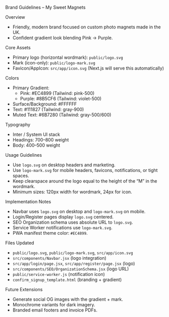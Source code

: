 Brand Guidelines – My Sweet Magnets

Overview
- Friendly, modern brand focused on custom photo magnets made in the UK.
- Confident gradient look blending Pink → Purple.

Core Assets
- Primary logo (horizontal wordmark): `public/logo.svg`
- Mark (icon-only): `public/logo-mark.svg`
- Favicon/AppIcon: `src/app/icon.svg` (Next.js will serve this automatically)

Colors
- Primary Gradient:
  - Pink: #EC4899 (Tailwind: pink-500)
  - Purple: #8B5CF6 (Tailwind: violet-500)
- Surface/Background: #FFFFFF
- Text: #111827 (Tailwind: gray-900)
- Muted Text: #6B7280 (Tailwind: gray-500/600)

Typography
- Inter / System UI stack
- Headings: 700–800 weight
- Body: 400–500 weight

Usage Guidelines
- Use `logo.svg` on desktop headers and marketing.
- Use `logo-mark.svg` for mobile headers, favicons, notifications, or tight spaces.
- Keep clearspace around the logo equal to the height of the “M” in the wordmark.
- Minimum sizes: 120px width for wordmark, 24px for icon.

Implementation Notes
- Navbar uses `logo.svg` on desktop and `logo-mark.svg` on mobile.
- Login/Register pages display `logo.svg` centered.
- SEO Organization schema uses absolute URL to `logo.svg`.
- Service Worker notifications use `logo-mark.svg`.
- PWA manifest theme color: `#EC4899`.

Files Updated
- `public/logo.svg`, `public/logo-mark.svg`, `src/app/icon.svg`
- `src/components/Navbar.jsx` (logo integration)
- `src/app/login/page.jsx`, `src/app/register/page.jsx` (logo)
- `src/components/SEO/OrganizationSchema.jsx` (logo URL)
- `public/service-worker.js` (notification icon)
- `confirm_signup_template.html` (branding + gradient)

Future Extensions
- Generate social OG images with the gradient + mark.
- Monochrome variants for dark imagery.
- Branded email footers and invoice PDFs.

